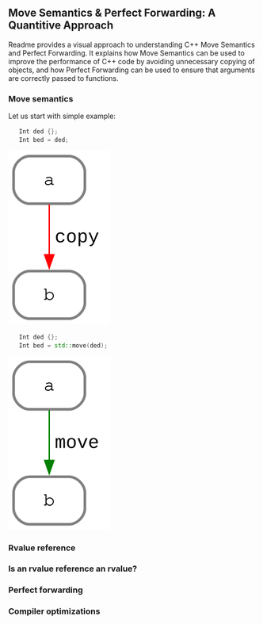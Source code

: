 ## Move Semantics & Perfect Forwarding: A Quantitive Approach


Readme provides a visual approach to understanding C++ Move Semantics and Perfect Forwarding. It explains how Move Semantics can be used to improve the performance of C++ code by avoiding unnecessary copying of objects, and how Perfect Forwarding can be used to ensure that arguments are correctly passed to functions.

### Move semantics

Let us start with simple example:

```cpp
   Int ded {};
   Int bed = ded;
```
<img src="./pics/ass-copy.svg">

```cpp
   Int ded {};
   Int bed = std::move(ded);
```
<img src="./pics/ass-move.svg">

### Rvalue reference

### Is an rvalue reference an rvalue?

### Perfect forwarding

### Compiler optimizations


